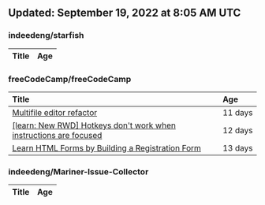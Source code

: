 ## Updated: September 19, 2022 at 8:05 AM UTC


### indeedeng/starfish
|**Title**|**Age**|
|:----|:----|


### freeCodeCamp/freeCodeCamp
|**Title**|**Age**|
|:----|:----|
|[Multifile editor refactor](https://github.com/freeCodeCamp/freeCodeCamp/issues/47467)|11&nbsp;days|
|[[learn: New RWD] Hotkeys don't work when instructions are focused ](https://github.com/freeCodeCamp/freeCodeCamp/issues/47457)|12&nbsp;days|
|[Learn HTML Forms by Building a Registration Form](https://github.com/freeCodeCamp/freeCodeCamp/issues/47456)|13&nbsp;days|


### indeedeng/Mariner-Issue-Collector
|**Title**|**Age**|
|:----|:----|